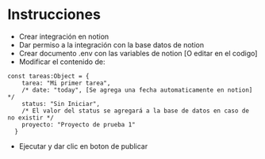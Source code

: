# Instrucciones

- Crear integración en notion
- Dar permiso a la integración con la base datos de notion
- Crear documento .env con las variables de notion [O editar en el codigo]
- Modificar el contenido de:
```
const tareas:Object = {
    tarea: "Mi primer tarea",
    /* date: "today", [Se agrega una fecha automaticamente en notion] */
    status: "Sin Iniciar",
    /* El valor del status se agregará a la base de datos en caso de no existir */
    proyecto: "Proyecto de prueba 1"
  }
```
- Ejecutar y dar clic en boton de publicar